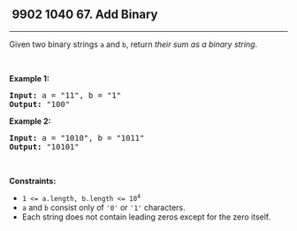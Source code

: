 <h2> 9902 1040
67. Add Binary</h2><hr><div><p>Given two binary strings <code>a</code> and <code>b</code>, return <em>their sum as a binary string</em>.</p>

<p>&nbsp;</p>
<p><strong class="example">Example 1:</strong></p>
<pre><strong>Input:</strong> a = "11", b = "1"
<strong>Output:</strong> "100"
</pre><p><strong class="example">Example 2:</strong></p>
<pre><strong>Input:</strong> a = "1010", b = "1011"
<strong>Output:</strong> "10101"
</pre>
<p>&nbsp;</p>
<p><strong>Constraints:</strong></p>

<ul>
	<li><code>1 &lt;= a.length, b.length &lt;= 10<sup>4</sup></code></li>
	<li><code>a</code> and <code>b</code> consist&nbsp;only of <code>'0'</code> or <code>'1'</code> characters.</li>
	<li>Each string does not contain leading zeros except for the zero itself.</li>
</ul>
</div>